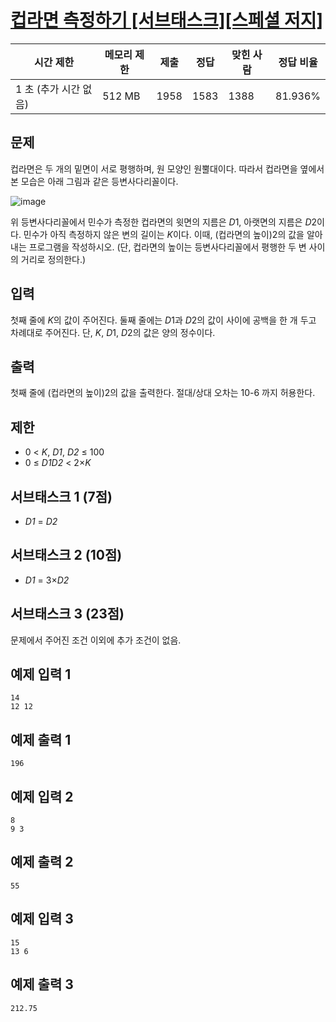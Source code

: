 # [컵라면 측정하기 [서브태스크][스페셜 저지]](https://www.acmicpc.net/problem/16479)

| 시간 제한 | 메모리 제한 | 제출 | 정답 | 맞힌 사람 | 정답 비율 |
| --- | --- | --- | --- | --- | --- |
| 1 초 (추가 시간 없음) | 512 MB | 1958 | 1583 | 1388 | 81.936% |

## 문제

컵라면은 두 개의 밑면이 서로 평행하며, 원 모양인 원뿔대이다. 따라서 컵라면을 옆에서 본 모습은 아래 그림과 같은 등변사다리꼴이다.

![image](https://upload.acmicpc.net/d64aada2-3953-4dd1-90aa-27eca6cfbb35/)

위 등변사다리꼴에서 민수가 측정한 컵라면의 윗면의 지름은 *D*1, 아랫면의 지름은 *D*2이다. 민수가 아직 측정하지 않은 변의 길이는 *K*이다. 이때, (컵라면의 높이)2의 값을 알아내는 프로그램을 작성하시오. (단, 컵라면의 높이는 등변사다리꼴에서 평행한 두 변 사이의 거리로 정의한다.)

## 입력

첫째 줄에 *K*의 값이 주어진다. 둘째 줄에는 *D*1과 *D*2의 값이 사이에 공백을 한 개 두고 차례대로 주어진다. 단, *K*, *D*1, *D*2의 값은 양의 정수이다.

## 출력

첫째 줄에 (컵라면의 높이)2의 값을 출력한다. 절대/상대 오차는 10-6 까지 허용한다.

## 제한

- 0 < *K*, *D1*, *D2* ≤ 100
- 0 ≤ *D1D2* < 2×*K*

## 서브태스크 1 (7점)

- *D1* = *D2*

## 서브태스크 2 (10점)

- *D1* = 3×*D2*

## 서브태스크 3 (23점)

문제에서 주어진 조건 이외에 추가 조건이 없음.

## 예제 입력 1

```
14
12 12
```

## 예제 출력 1

```
196
```

## 예제 입력 2

```
8
9 3
```

## 예제 출력 2

```
55
```

## 예제 입력 3

```
15
13 6
```

## 예제 출력 3

```
212.75
```
